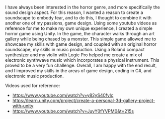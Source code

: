 I have always been interested in the horror genre, and more specifically the sound design aspect. For this reason, I wanted a reason to create a soundscape to embody fear, and to do this, I thought to combine it with another one of my passions, game design. Using some youtube videos as reference for me to make my own unique experience, I created a simple horror game using Unity. In the game, the character walks through an art gallery while being chased by a monster. This simple game allowed me to showcase my skills with game design, and coupled with an original horror soundscape, my skills in music production. Using a Roland compact synthesizer and my violin with Logic Pro helped me create a mix of electronic synthwave music which incorporates a physical instrument. This proved to be a very fun challenge. Overall, I am happy with the end result, and I improved my skills in the areas of game design, coding in C#, and electronic music production.

Videos used for reference:

- https://www.youtube.com/watch?v=y82yS40fvIc
- https://learn.unity.com/project/create-a-personal-3d-gallery-project-with-unity
- https://www.youtube.com/watch?v=JuvY0fYVPM0&t=215s
